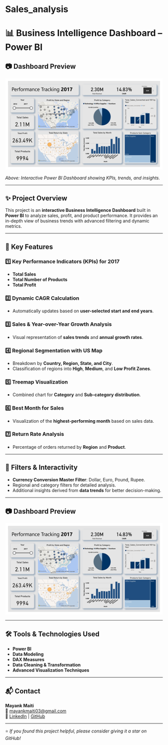 # Sales_analysis
# 📊 Business Intelligence Dashboard – Power BI

## 📷 Dashboard Preview
![Dashboard Preview](https://github.com/mayankmaiti03/Sales_analysis/blob/32f9a6fd6367d8509759ab29819ca7ed07e49f21/dashboard%20image.png)

*Above: Interactive Power BI Dashboard showing KPIs, trends, and insights.*

---

## ✨ Project Overview
This project is an **interactive Business Intelligence Dashboard** built in **Power BI** to analyze sales, profit, and product performance. It provides an in-depth view of business trends with advanced filtering and dynamic metrics.

---

## 📌 Key Features

### 1️⃣ Key Performance Indicators (KPIs) for 2017
- **Total Sales**
- **Total Number of Products**
- **Total Profit**

### 2️⃣ Dynamic CAGR Calculation
- Automatically updates based on **user-selected start and end years**.

### 3️⃣ Sales & Year-over-Year Growth Analysis
- Visual representation of **sales trends** and **annual growth rates**.

### 4️⃣ Regional Segmentation with US Map
- Breakdown by **Country, Region, State, and City**.
- Classification of regions into **High**, **Medium**, and **Low Profit Zones**.

### 5️⃣ Treemap Visualization
- Combined chart for **Category** and **Sub-category distribution**.

### 6️⃣ Best Month for Sales
- Visualization of the **highest-performing month** based on sales data.

### 7️⃣ Return Rate Analysis
- Percentage of orders returned by **Region** and **Product**.

---

## 🎯 Filters & Interactivity
- **Currency Conversion Master Filter**: Dollar, Euro, Pound, Rupee.
- Regional and category filters for detailed analysis.
- Additional insights derived from **data trends** for better decision-making.

---

## 📷 Dashboard Preview
![Dashboard Preview](https://github.com/mayankmaiti03/Sales_analysis/blob/32f9a6fd6367d8509759ab29819ca7ed07e49f21/dashboard%20image.png)

---

## 🛠 Tools & Technologies Used
- **Power BI**
- **Data Modeling**
- **DAX Measures**
- **Data Cleaning & Transformation**
- **Advanced Visualization Techniques**

---

## 📬 Contact
**Mayank Maiti**  
📧 [mayankmaiti03@gmail.com](mailto:mayankmaiti03@gmail.com)  
🔗 [LinkedIn](https://www.linkedin.com/in/mayank-maiti/) | [GitHub](https://github.com/mayankmaiti03)  

---
⭐ *If you found this project helpful, please consider giving it a star on GitHub!*
